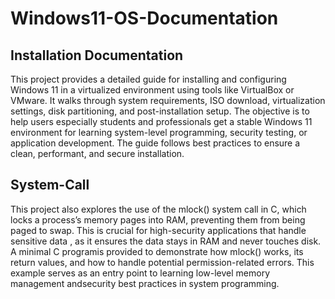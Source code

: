 # Windows11-OS-Documentation

## Installation Documentation

This project provides a detailed guide for installing and configuring Windows 11 in a virtualized environment
using tools like VirtualBox or VMware. It walks through system requirements, ISO download, virtualization settings,
disk partitioning, and post-installation setup. The objective is to help users especially students and professionals get a
stable Windows 11 environment for learning system-level programming, security testing, or application development.
The guide follows best practices to ensure a clean, performant, and secure installation.

## System-Call

This project also explores the use of the mlock() system call in C, which locks a process’s memory pages into RAM,
preventing them from being paged to swap. This is crucial for high-security applications that handle sensitive data
, as it ensures the data stays in RAM and never touches disk. A minimal C programis provided to demonstrate how mlock()
works, its return values, and how to handle potential permission-related errors. This example serves as an entry point 
to learning low-level memory management andsecurity best practices in system programming.
